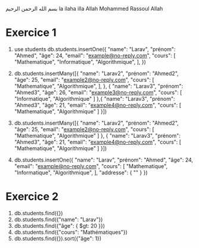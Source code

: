 بسم الله الرحمن الرحيم
la ilaha illa Allah Mohammed Rassoul Allah

# Exercice 1
1. use students
    db.students.insertOne({
        "name": "Larav",
        "prénom": "Ahmed",
        "âge": 24,
        "email": "example@no-reply.com",
        "cours": [
            "Mathematique",
            "Informatique",
            "Algorithmique",
        ],
    })

2. db.students.insertMany([{
        "name": "Larav2",
        "prénom": "Ahmed2",
        "âge": 25,
        "email": "example2@no-reply.com",
        "cours": [
            "Mathematique",
            "Algorithmique",
        ],
    },
    {
        "name": "Larav3",
        "prénom": "Ahmed3",
        "âge": 26,
        "email": "example3@no-reply.com",
        "cours": [
            "Informatique",
            "Algorithmique"
        ]
    },{
        "name": "Larav3",
        "prénom": "Ahmed3",
        "âge": 21,
        "email": "example4@no-reply.com",
        "cours": [
            "Mathematique",
            "Algorithmique"
        ]
    }])

3. db.students.insertMany([{
        "name": "Larav2",
        "prénom": "Ahmed2",
        "âge": 25,
        "email": "example2@no-reply.com",
        "cours": [
            "Mathematique",
            "Algorithmique"
        ]
    },
    {
        "name": "Larav3",
        "prénom": "Ahmed3",
        "âge": 21,
        "email": "example4@no-reply.com",
        "cours": [
            "Mathematique",
            "Algorithmique"
        ]
    }])

4.  db.students.insertOne({
        "name": "Larav",
        "prénom": "Ahmed",
        "âge": 24,
        "email": "example@no-reply.com",
        "cours": [
            "Mathematique",
            "Informatique",
            "Algorithmique",
        ],
        "addresse": {
            ""
        }
    })


# Exercice 2

1. db.students.find({})
2. db.students.find({"name": "Larav"})
3. db.students.find({"âge": { $gt: 20 }})
4. db.students.find({"cours": "Mathématiques"})
5. db.students.find({}).sort({"âge": 1})


